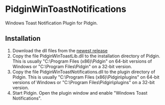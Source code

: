 # PidginWinToastNotifications
Windows Toast Notification Plugin for Pidgin.

## Installation
1.  Download the dll files from the [newest release](https://github.com/ChristianGalla/PidginWinToastNotifications/releases/latest)
2. Copy the file PidginWinToastLib.dll to the installation directory of Pidgin. This is usually "C:\Program Files (x86)\Pidgin" on 64-bit versions of Windows or "C:\Program Files\Pidgin" on a 32-bit version.
3. Copy the file PidginWinToastNotifications.dll to the plugin directory of Pidgin. This is usually "C:\Program Files (x86)\Pidgin\plugins" on 64-bit versions of Windows or "C:\Program Files\Pidgin\plugins" on a 32-bit version.
4. Start Pidgin. Open the plugin window and enable "Windows Toast Notifications".